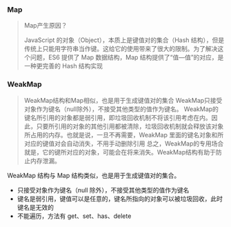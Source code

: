 ### Map
> Map产生原因？
>
> JavaScript 的对象（Object），本质上是键值对的集合（Hash 结构），但是传统上只能用字符串当作键。这给它的使用带来了很大的限制。为了解决这个问题，ES6 提供了 Map 数据结构，Map 结构提供了“值—值”的对应，是一种更完善的 Hash 结构实现

### WeakMap
> WeakMap结构和Map相似，也是用于生成键值对的集合
> WeakMap只接受对象作为键名（null除外），不接受其他类型的值作为键名。
> WeakMap的键名所引用的对象都是弱引用，即垃圾回收机制不将该引用考虑在内。因此，只要所引用的对象的其他引用都被清除，垃圾回收机制就会释放该对象所占用的内存。也就是说，一旦不再需要，WeakMap 里面的键名对象和所对应的键值对会自动消失，不用手动删除引用
> 总之，WeakMap的专用场合就是，它的键所对应的对象，可能会在将来消失。WeakMap结构有助于防止内存泄漏。

WeakMap 结构与 Map 结构类似，也是用于生成键值对的集合。

- 只接受对象作为键名（null 除外），不接受其他类型的值作为键名
- 键名是弱引用，键值可以是任意的，键名所指向的对象可以被垃圾回收，此时键名是无效的
- 不能遍历，方法有 get、set、has、delete